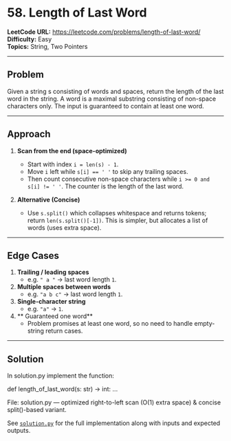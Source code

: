 # 58. Length of Last Word

**LeetCode URL:** [https://leetcode.com/problems/length-of-last-word/  ](https://leetcode.com/problems/length-of-last-word/)
**Difficulty:** Easy  
**Topics:** String, Two Pointers

---

## Problem  
Given a string s consisting of words and spaces, return the length of the last word in the string.
A word is a maximal substring consisting of non-space characters only. The input is guaranteed to contain at least one word.

---

## Approach  
1. **Scan from the end (space-optimized)**  
   - Start with index `i = len(s) - 1`.
   - Move `i` left while `s[i] == ' '` to skip any trailing spaces.
   - Then count consecutive non-space characters while `i >= 0 and s[i] != ' '`. The counter is the length of the last word.

2. **Alternative (Concise)**  
   - Use `s.split()` which collapses whitespace and returns tokens; return `len(s.split()[-1])`. This is simpler, but allocates a list of words (uses extra space).

---

## Edge Cases  
1. **Trailing / leading spaces**  
   - e.g. `" a "` → last word length `1`. 
2. **Multiple spaces between words**  
   - e.g. `"a b c"` → last word length `1`.
3. **Single-character string**  
   - e.g. `"a"` → `1`. 
4. ** Guaranteed one word**
   - Problem promises at least one word, so no need to handle empty-string return cases.

---

## Solution  

In solution.py implement the function:

def length_of_last_word(s: str) -> int:
    ...

File: solution.py — optimized right-to-left scan (O(1) extra space) & concise split()-based variant.

See [`solution.py`](./solution.py) for the full implementation along with inputs and expected outputs.

